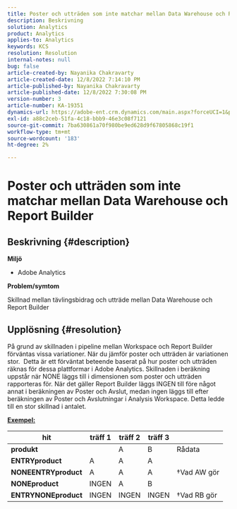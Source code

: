 ```yaml
---
title: Poster och utträden som inte matchar mellan Data Warehouse och Report Builder
description: Beskrivning
solution: Analytics
product: Analytics
applies-to: Analytics
keywords: KCS
resolution: Resolution
internal-notes: null
bug: false
article-created-by: Nayanika Chakravarty
article-created-date: 12/8/2022 7:14:10 PM
article-published-by: Nayanika Chakravarty
article-published-date: 12/8/2022 7:30:08 PM
version-number: 3
article-number: KA-19351
dynamics-url: https://adobe-ent.crm.dynamics.com/main.aspx?forceUCI=1&pagetype=entityrecord&etn=knowledgearticle&id=22cd5b78-2c77-ed11-81aa-6045bd006149
exl-id: a88c2ceb-51fa-4c18-bbb9-46e3c08f7121
source-git-commit: 7ba630861a70f980be9ed628d9f67805868c19f1
workflow-type: tm+mt
source-wordcount: '183'
ht-degree: 2%

---
```


# Poster och utträden som inte matchar mellan Data Warehouse och Report Builder

## Beskrivning {#description}


<b>Miljö</b>

- Adobe Analytics



<b>Problem/symtom</b>

Skillnad mellan tävlingsbidrag och utträde mellan Data Warehouse och Report Builder


## Upplösning {#resolution}


På grund av skillnaden i pipeline mellan Workspace och Report Builder förväntas vissa variationer. När du jämför poster och utträden är variationen stor. 
Detta är ett förväntat beteende baserat på hur poster och utträden räknas för dessa plattformar i Adobe Analytics. Skillnaden i beräkning uppstår när NONE läggs till i dimensionen som poster och utträden rapporteras för. När det gäller Report Builder läggs INGEN till före något annat i beräkningen av Poster och Avslut, medan ingen läggs till efter beräkningen av Poster och Avslutningar i Analysis Workspace. Detta ledde till en stor skillnad i antalet.

<u><b>Exempel:</b></u>


| <b>hit</b> | <b>träff 1</b> | <b>träff 2</b> | <b>träff 3</b> |   |
| --- | --- | --- | --- | --- |
| <b>produkt</b> |   | A | B | Rådata |
| <b>ENTRYproduct</b> | A | A | A |   |
| <b>NONEENTRYproduct</b> | A | A | A | †Vad AW gör |
| <b>NONEproduct</b> | INGEN | A | B |   |
| <b>ENTRYNONEproduct</b> | INGEN | INGEN | INGEN | †Vad RB gör |
